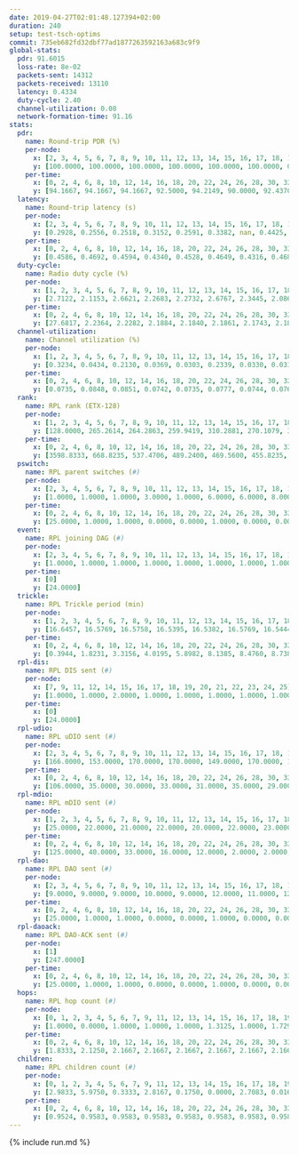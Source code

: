 ```yaml
---
date: 2019-04-27T02:01:48.127394+02:00
duration: 240
setup: test-tsch-optims
commit: 735eb682fd32dbf77ad1877263592163a683c9f9
global-stats:
  pdr: 91.6015
  loss-rate: 8e-02
  packets-sent: 14312
  packets-received: 13110
  latency: 0.4334
  duty-cycle: 2.40
  channel-utilization: 0.08
  network-formation-time: 91.16
stats:
  pdr:
    name: Round-trip PDR (%)
    per-node:
      x: [2, 3, 4, 5, 6, 7, 8, 9, 10, 11, 12, 13, 14, 15, 16, 17, 18, 19, 20, 21, 22, 23, 24, 25]
      y: [100.0000, 100.0000, 100.0000, 100.0000, 100.0000, 100.0000, 0.0000, 100.0000, 0.0000, 100.0000, 100.0000, 100.0000, 100.0000, 100.0000, 100.0000, 100.0000, 100.0000, 100.0000, 100.0000, 100.0000, 100.0000, 100.0000, 100.0000, 100.0000]
    per-time:
      x: [0, 2, 4, 6, 8, 10, 12, 14, 16, 18, 20, 22, 24, 26, 28, 30, 32, 34, 36, 38, 40, 42, 44, 46, 48, 50, 52, 54, 56, 58, 60, 62, 64, 66, 68, 70, 72, 74, 76, 78, 80, 82, 84, 86, 88, 90, 92, 94, 96, 98, 100, 102, 104, 106, 108, 110, 112, 114, 116, 118, 120, 122, 124, 126, 128, 130, 132, 134, 136, 138, 140, 142, 144, 146, 148, 150, 152, 154, 156, 158, 160, 162, 164, 166, 168, 170, 172, 174, 176, 178, 180, 182, 184, 186, 188, 190, 192, 194, 196, 198, 200, 202, 204, 206, 208, 210, 212, 214, 216, 218, 220, 222, 224, 226, 228, 230, 232, 234, 236, 238, 240]
      y: [94.1667, 94.1667, 94.1667, 92.5000, 94.2149, 90.0000, 92.4370, 93.3333, 92.5000, 91.7355, 89.9160, 85.9504, 90.8333, 93.2773, 94.2149, 89.1667, 92.4370, 87.6033, 95.8333, 90.8333, 92.5000, 86.5546, 96.6667, 88.4298, 91.6667, 90.0000, 90.8333, 92.5000, 91.6667, 90.8333, 92.5000, 91.6667, 91.6667, 86.6667, 88.3333, 85.0000, 86.6667, 91.6667, 90.0000, 96.6667, 90.8333, 97.5000, 89.1667, 89.1667, 93.3333, 80.8333, 90.8333, 86.6667, 90.0000, 90.0000, 90.0000, 93.3333, 91.6667, 92.5000, 90.0000, 90.8333, 94.1667, 94.1667, 95.0000, 88.3333, 92.5000, 90.0000, 92.5000, 92.5000, 91.6667, 91.6667, 93.3333, 91.6667, 93.3333, 91.6667, 95.0000, 88.3333, 90.8333, 90.8333, 89.1667, 88.3333, 96.6667, 90.8333, 93.3333, 92.5000, 92.5000, 90.8333, 94.1667, 91.6667, 90.8333, 90.0000, 90.0000, 90.8333, 87.5000, 90.8333, 93.3333, 88.3333, 95.8333, 91.6667, 96.6667, 93.3333, 91.6667, 91.6667, 92.5000, 93.3333, 92.5000, 91.6667, 95.0000, 90.0000, 95.8333, 93.3333, 95.0000, 93.3333, 90.8333, 90.0000, 92.5000, 92.5000, 90.8333, 94.1667, 90.8333, 95.0000, 91.6667, 92.5000, 90.0000, 87.0968, null]
  latency:
    name: Round-trip latency (s)
    per-node:
      x: [2, 3, 4, 5, 6, 7, 8, 9, 10, 11, 12, 13, 14, 15, 16, 17, 18, 19, 20, 21, 22, 23, 24, 25]
      y: [0.2928, 0.2556, 0.2518, 0.3152, 0.2591, 0.3382, nan, 0.4425, nan, 0.4591, 0.4046, 0.3793, 0.4531, 0.4091, 0.4160, 0.4191, 0.4856, 0.4927, 0.4942, 0.4943, 0.6207, 0.6137, 0.6335, 0.5862]
    per-time:
      x: [0, 2, 4, 6, 8, 10, 12, 14, 16, 18, 20, 22, 24, 26, 28, 30, 32, 34, 36, 38, 40, 42, 44, 46, 48, 50, 52, 54, 56, 58, 60, 62, 64, 66, 68, 70, 72, 74, 76, 78, 80, 82, 84, 86, 88, 90, 92, 94, 96, 98, 100, 102, 104, 106, 108, 110, 112, 114, 116, 118, 120, 122, 124, 126, 128, 130, 132, 134, 136, 138, 140, 142, 144, 146, 148, 150, 152, 154, 156, 158, 160, 162, 164, 166, 168, 170, 172, 174, 176, 178, 180, 182, 184, 186, 188, 190, 192, 194, 196, 198, 200, 202, 204, 206, 208, 210, 212, 214, 216, 218, 220, 222, 224, 226, 228, 230, 232, 234, 236, 238, 240]
      y: [0.4586, 0.4692, 0.4594, 0.4340, 0.4528, 0.4649, 0.4316, 0.4688, 0.4628, 0.4452, 0.4515, 0.4388, 0.4537, 0.4812, 0.4496, 0.4497, 0.4410, 0.4629, 0.4397, 0.4706, 0.4675, 0.4432, 0.4308, 0.4525, 0.4473, 0.4368, 0.4482, 0.4387, 0.4447, 0.4347, 0.4533, 0.4520, 0.4414, 0.4456, 0.4324, 0.4367, 0.4366, 0.4413, 0.4433, 0.4339, 0.4530, 0.4386, 0.4427, 0.4241, 0.4383, 0.4364, 0.4400, 0.4336, 0.4257, 0.4170, 0.4383, 0.4258, 0.4234, 0.4484, 0.4251, 0.4367, 0.4306, 0.4414, 0.4327, 0.4366, 0.3971, 0.4169, 0.4289, 0.4108, 0.4428, 0.4178, 0.4224, 0.4069, 0.4335, 0.4230, 0.4169, 0.4287, 0.4365, 0.4084, 0.4287, 0.4229, 0.4161, 0.4289, 0.4144, 0.4457, 0.4139, 0.4406, 0.4425, 0.4434, 0.4095, 0.4164, 0.4201, 0.4201, 0.4370, 0.4266, 0.4183, 0.4155, 0.4233, 0.4223, 0.4119, 0.4291, 0.4262, 0.4365, 0.4252, 0.4044, 0.4220, 0.4124, 0.4210, 0.4323, 0.4193, 0.4297, 0.4295, 0.4433, 0.4246, 0.4148, 0.4245, 0.4320, 0.4250, 0.4121, 0.4105, 0.4198, 0.4230, 0.4169, 0.4035, 0.4254, null]
  duty-cycle:
    name: Radio duty cycle (%)
    per-node:
      x: [1, 2, 3, 4, 5, 6, 7, 8, 9, 10, 11, 12, 13, 14, 15, 16, 17, 18, 19, 20, 21, 22, 23, 24, 25]
      y: [2.7122, 2.1153, 2.6621, 2.2683, 2.2732, 2.6767, 2.3445, 2.0862, 2.2342, 2.3622, 2.2507, 2.2180, 2.4087, 2.3929, 2.4100, 2.4903, 2.3587, 2.3976, 2.4729, 2.4605, 2.4197, 2.5367, 2.4735, 2.3997, 2.5382]
    per-time:
      x: [0, 2, 4, 6, 8, 10, 12, 14, 16, 18, 20, 22, 24, 26, 28, 30, 32, 34, 36, 38, 40, 42, 44, 46, 48, 50, 52, 54, 56, 58, 60, 62, 64, 66, 68, 70, 72, 74, 76, 78, 80, 82, 84, 86, 88, 90, 92, 94, 96, 98, 100, 102, 104, 106, 108, 110, 112, 114, 116, 118, 120, 122, 124, 126, 128, 130, 132, 134, 136, 138, 140, 142, 144, 146, 148, 150, 152, 154, 156, 158, 160, 162, 164, 166, 168, 170, 172, 174, 176, 178, 180, 182, 184, 186, 188, 190, 192, 194, 196, 198, 200, 202, 204, 206, 208, 210, 212, 214, 216, 218, 220, 222, 224, 226, 228, 230, 232, 234, 236, 238]
      y: [27.6817, 2.2364, 2.2282, 2.1884, 2.1840, 2.1861, 2.1743, 2.1878, 2.1977, 2.1965, 2.1720, 2.1672, 2.1627, 2.1824, 2.2569, 2.2013, 2.1886, 2.1731, 2.1854, 2.1943, 2.1906, 2.1951, 2.1850, 2.1970, 2.1778, 2.1925, 2.1782, 2.1884, 2.2065, 2.2164, 2.1815, 2.1978, 2.1989, 2.1862, 2.1759, 2.1706, 2.1706, 2.1713, 2.1712, 2.1863, 2.1798, 2.1789, 2.2110, 2.1929, 2.1749, 2.1677, 2.1725, 2.1704, 2.1701, 2.1762, 2.1796, 2.1819, 2.1885, 2.1696, 2.1885, 2.1695, 2.1902, 2.2270, 2.1910, 2.1864, 2.1851, 2.1631, 2.1839, 2.1844, 2.1585, 2.1861, 2.1785, 2.1947, 2.1712, 2.1756, 2.1785, 2.2020, 2.1850, 2.1843, 2.1802, 2.1856, 2.1774, 2.2007, 2.1799, 2.1755, 2.1948, 2.1589, 2.1919, 2.1972, 2.1917, 2.1902, 2.1941, 2.1771, 2.1832, 2.1695, 2.1943, 2.1809, 2.1851, 2.1890, 2.1926, 2.1888, 2.1980, 2.1906, 2.2102, 2.1936, 2.1826, 2.1772, 2.1796, 2.1959, 2.1766, 2.1839, 2.1783, 2.1928, 2.1865, 2.1832, 2.1918, 2.1809, 2.1893, 2.1950, 2.1809, 2.1774, 2.2066, 2.1759, 2.1701, 2.1654]
  channel-utilization:
    name: Channel utilization (%)
    per-node:
      x: [1, 2, 3, 4, 5, 6, 7, 8, 9, 10, 11, 12, 13, 14, 15, 16, 17, 18, 19, 20, 21, 22, 23, 24, 25]
      y: [0.3234, 0.0434, 0.2130, 0.0369, 0.0303, 0.2339, 0.0330, 0.0311, 0.0316, 0.0983, 0.0315, 0.0885, 0.0543, 0.0322, 0.1067, 0.1077, 0.0480, 0.0775, 0.0425, 0.0567, 0.0704, 0.0321, 0.0326, 0.0310, 0.0302]
    per-time:
      x: [0, 2, 4, 6, 8, 10, 12, 14, 16, 18, 20, 22, 24, 26, 28, 30, 32, 34, 36, 38, 40, 42, 44, 46, 48, 50, 52, 54, 56, 58, 60, 62, 64, 66, 68, 70, 72, 74, 76, 78, 80, 82, 84, 86, 88, 90, 92, 94, 96, 98, 100, 102, 104, 106, 108, 110, 112, 114, 116, 118, 120, 122, 124, 126, 128, 130, 132, 134, 136, 138, 140, 142, 144, 146, 148, 150, 152, 154, 156, 158, 160, 162, 164, 166, 168, 170, 172, 174, 176, 178, 180, 182, 184, 186, 188, 190, 192, 194, 196, 198, 200, 202, 204, 206, 208, 210, 212, 214, 216, 218, 220, 222, 224, 226, 228, 230, 232, 234, 236, 238]
      y: [0.0735, 0.0848, 0.0851, 0.0742, 0.0735, 0.0777, 0.0744, 0.0769, 0.0775, 0.0800, 0.0731, 0.0721, 0.0706, 0.0764, 0.0968, 0.0814, 0.0779, 0.0728, 0.0767, 0.0794, 0.0800, 0.0801, 0.0762, 0.0779, 0.0740, 0.0782, 0.0749, 0.0776, 0.0826, 0.0861, 0.0762, 0.0802, 0.0812, 0.0763, 0.0729, 0.0733, 0.0723, 0.0747, 0.0743, 0.0782, 0.0756, 0.0747, 0.0844, 0.0767, 0.0729, 0.0719, 0.0721, 0.0731, 0.0711, 0.0724, 0.0733, 0.0743, 0.0758, 0.0712, 0.0778, 0.0711, 0.0770, 0.0880, 0.0776, 0.0760, 0.0757, 0.0702, 0.0764, 0.0770, 0.0700, 0.0784, 0.0765, 0.0784, 0.0721, 0.0742, 0.0747, 0.0816, 0.0773, 0.0758, 0.0749, 0.0756, 0.0740, 0.0807, 0.0748, 0.0744, 0.0812, 0.0693, 0.0791, 0.0809, 0.0777, 0.0760, 0.0777, 0.0730, 0.0755, 0.0723, 0.0788, 0.0763, 0.0774, 0.0774, 0.0781, 0.0758, 0.0800, 0.0778, 0.0850, 0.0800, 0.0753, 0.0740, 0.0750, 0.0798, 0.0759, 0.0768, 0.0755, 0.0798, 0.0775, 0.0764, 0.0779, 0.0738, 0.0764, 0.0786, 0.0758, 0.0750, 0.0844, 0.0769, 0.0733, 0.0705]
  rank:
    name: RPL rank (ETX-128)
    per-node:
      x: [1, 2, 3, 4, 5, 6, 7, 8, 9, 10, 11, 12, 13, 14, 15, 16, 17, 18, 19, 20, 21, 22, 23, 24, 25]
      y: [128.0000, 265.2614, 264.2863, 259.9419, 310.2881, 270.1079, 398.1504, 414.7317, 475.4839, 320.7676, 465.6872, 404.7819, 408.8395, 469.5102, 412.8423, 425.1286, 441.0996, 562.7500, 812.1341, 844.1618, 581.4486, 690.6316, 693.3320, 958.4280, 700.9465]
    per-time:
      x: [0, 2, 4, 6, 8, 10, 12, 14, 16, 18, 20, 22, 24, 26, 28, 30, 32, 34, 36, 38, 40, 42, 44, 46, 48, 50, 52, 54, 56, 58, 60, 62, 64, 66, 68, 70, 72, 74, 76, 78, 80, 82, 84, 86, 88, 90, 92, 94, 96, 98, 100, 102, 104, 106, 108, 110, 112, 114, 116, 118, 120, 122, 124, 126, 128, 130, 132, 134, 136, 138, 140, 142, 144, 146, 148, 150, 152, 154, 156, 158, 160, 162, 164, 166, 168, 170, 172, 174, 176, 178, 180, 182, 184, 186, 188, 190, 192, 194, 196, 198, 200, 202, 204, 206, 208, 210, 212, 214, 216, 218, 220, 222, 224, 226, 228, 230, 232, 234, 236, 238]
      y: [3598.8333, 668.8235, 537.4706, 489.2400, 469.5600, 455.8235, 457.2400, 454.0600, 451.7000, 449.2600, 450.3800, 448.3600, 446.5400, 449.6000, 446.0755, 432.3800, 435.0600, 436.4200, 436.5000, 434.9600, 432.2157, 433.9600, 429.1800, 430.6600, 429.0600, 431.5000, 433.7400, 446.6800, 461.9200, 466.0600, 462.9400, 460.0784, 449.5686, 448.1961, 444.0600, 444.5385, 445.0600, 440.6863, 442.7600, 442.9811, 426.3000, 430.6600, 438.0200, 445.9020, 443.5400, 443.8824, 436.4600, 433.5200, 436.6200, 428.4615, 418.9600, 425.9400, 427.2800, 427.5800, 429.9400, 426.6275, 431.9600, 437.3600, 437.4000, 442.6000, 439.4400, 438.4808, 440.7115, 431.3077, 427.0784, 438.9000, 451.9038, 440.4200, 437.2200, 435.9800, 441.7170, 435.9400, 432.2353, 434.4706, 435.0980, 435.1600, 441.8400, 441.4118, 432.6000, 433.7255, 429.9200, 434.0588, 432.9400, 443.6000, 448.2308, 433.0800, 427.5000, 424.9600, 425.3600, 428.5200, 438.2200, 454.8431, 452.3137, 450.8200, 445.4800, 450.3774, 434.7800, 442.6667, 440.6600, 438.9423, 436.6471, 439.9216, 433.2115, 426.4600, 429.3800, 426.1600, 435.9804, 422.2692, 416.8800, 444.3600, 436.1961, 438.6400, 448.4000, 450.9200, 455.7692, 468.8824, 467.0189, 455.8000, 448.7600, 434.4118]
  pswitch:
    name: RPL parent switches (#)
    per-node:
      x: [2, 3, 4, 5, 6, 7, 8, 9, 10, 11, 12, 13, 14, 15, 16, 17, 18, 19, 20, 21, 22, 23, 24, 25]
      y: [1.0000, 1.0000, 1.0000, 3.0000, 1.0000, 6.0000, 6.0000, 8.0000, 1.0000, 3.0000, 3.0000, 3.0000, 5.0000, 1.0000, 1.0000, 1.0000, 4.0000, 6.0000, 1.0000, 3.0000, 8.0000, 8.0000, 10.0000, 4.0000]
    per-time:
      x: [0, 2, 4, 6, 8, 10, 12, 14, 16, 18, 20, 22, 24, 26, 28, 30, 32, 34, 36, 38, 40, 42, 44, 46, 48, 50, 52, 54, 56, 58, 60, 62, 64, 66, 68, 70, 72, 74, 76, 78, 80, 82, 84, 86, 88, 90, 92, 94, 96, 98, 100, 102, 104, 106, 108, 110, 112, 114, 116, 118, 120, 122, 124, 126, 128, 130, 132, 134, 136, 138, 140, 142, 144, 146, 148, 150, 152, 154, 156, 158, 160, 162, 164, 166, 168, 170, 172, 174, 176, 178, 180, 182, 184, 186, 188, 190, 192, 194, 196, 198, 200, 202, 204, 206, 208, 210, 212, 214, 216, 218, 220, 222, 224, 226, 228, 230, 232, 234, 236, 238]
      y: [25.0000, 1.0000, 1.0000, 0.0000, 0.0000, 1.0000, 0.0000, 0.0000, 0.0000, 0.0000, 0.0000, 0.0000, 0.0000, 0.0000, 3.0000, 0.0000, 0.0000, 0.0000, 0.0000, 0.0000, 1.0000, 0.0000, 0.0000, 0.0000, 0.0000, 0.0000, 0.0000, 0.0000, 0.0000, 0.0000, 0.0000, 1.0000, 1.0000, 1.0000, 0.0000, 2.0000, 0.0000, 1.0000, 0.0000, 3.0000, 0.0000, 0.0000, 0.0000, 1.0000, 0.0000, 1.0000, 0.0000, 0.0000, 0.0000, 2.0000, 0.0000, 0.0000, 0.0000, 0.0000, 0.0000, 1.0000, 0.0000, 0.0000, 0.0000, 0.0000, 0.0000, 2.0000, 2.0000, 2.0000, 1.0000, 0.0000, 2.0000, 0.0000, 0.0000, 0.0000, 3.0000, 0.0000, 1.0000, 1.0000, 1.0000, 0.0000, 0.0000, 1.0000, 0.0000, 1.0000, 0.0000, 1.0000, 0.0000, 0.0000, 2.0000, 0.0000, 0.0000, 0.0000, 0.0000, 0.0000, 0.0000, 1.0000, 1.0000, 0.0000, 0.0000, 3.0000, 0.0000, 1.0000, 0.0000, 2.0000, 1.0000, 1.0000, 2.0000, 0.0000, 0.0000, 0.0000, 1.0000, 2.0000, 0.0000, 0.0000, 1.0000, 0.0000, 0.0000, 0.0000, 2.0000, 1.0000, 3.0000, 0.0000, 0.0000, 1.0000]
  event:
    name: RPL joining DAG (#)
    per-node:
      x: [2, 3, 4, 5, 6, 7, 8, 9, 10, 11, 12, 13, 14, 15, 16, 17, 18, 19, 20, 21, 22, 23, 24, 25]
      y: [1.0000, 1.0000, 1.0000, 1.0000, 1.0000, 1.0000, 1.0000, 1.0000, 1.0000, 1.0000, 1.0000, 1.0000, 1.0000, 1.0000, 1.0000, 1.0000, 1.0000, 1.0000, 1.0000, 1.0000, 1.0000, 1.0000, 1.0000, 1.0000]
    per-time:
      x: [0]
      y: [24.0000]
  trickle:
    name: RPL Trickle period (min)
    per-node:
      x: [1, 2, 3, 4, 5, 6, 7, 8, 9, 10, 11, 12, 13, 14, 15, 16, 17, 18, 19, 20, 21, 22, 23, 24, 25]
      y: [16.6457, 16.5769, 16.5758, 16.5395, 16.5382, 16.5769, 16.5444, 16.5597, 16.5660, 16.5395, 16.5377, 16.4127, 16.5306, 16.5406, 16.5231, 16.2588, 16.5253, 16.3336, 16.5422, 16.5228, 16.2612, 16.5987, 16.5987, 16.5571, 16.3393]
    per-time:
      x: [0, 2, 4, 6, 8, 10, 12, 14, 16, 18, 20, 22, 24, 26, 28, 30, 32, 34, 36, 38, 40, 42, 44, 46, 48, 50, 52, 54, 56, 58, 60, 62, 64, 66, 68, 70, 72, 74, 76, 78, 80, 82, 84, 86, 88, 90, 92, 94, 96, 98, 100, 102, 104, 106, 108, 110, 112, 114, 116, 118, 120, 122, 124, 126, 128, 130, 132, 134, 136, 138, 140, 142, 144, 146, 148, 150, 152, 154, 156, 158, 160, 162, 164, 166, 168, 170, 172, 174, 176, 178, 180, 182, 184, 186, 188, 190, 192, 194, 196, 198, 200, 202, 204, 206, 208, 210, 212, 214, 216, 218, 220, 222, 224, 226, 228, 230, 232, 234, 236, 238]
      y: [0.3944, 1.8231, 3.3156, 4.0195, 5.8982, 8.1385, 8.4760, 8.7381, 9.6119, 16.0782, 16.4277, 17.4763, 17.4763, 17.4763, 17.4763, 17.4763, 17.4763, 17.4763, 17.4763, 17.4763, 17.4763, 17.4763, 17.4763, 17.4763, 17.4763, 17.4763, 17.4763, 17.4763, 17.4763, 17.4763, 17.4763, 17.4763, 17.4763, 17.4763, 17.4763, 17.4763, 17.4763, 17.4763, 17.4763, 17.4763, 17.4763, 17.4763, 17.4763, 17.4763, 17.4763, 17.4763, 17.4763, 17.4763, 17.4763, 17.4763, 17.4763, 17.4763, 17.4763, 17.4763, 17.4763, 17.4763, 17.4763, 17.4763, 17.4763, 17.4763, 17.4763, 17.4763, 17.4763, 17.4763, 17.4763, 17.4763, 17.4763, 17.4763, 17.4763, 17.4763, 17.4763, 17.4763, 17.4763, 17.4763, 17.4763, 17.4763, 17.4763, 17.4763, 17.4763, 17.4763, 17.4763, 17.4763, 17.4763, 17.4763, 17.4763, 17.4763, 17.4763, 17.4763, 17.4763, 17.4763, 17.4763, 17.4763, 17.4763, 17.4763, 17.4763, 17.4763, 17.4763, 17.4763, 17.4763, 17.4763, 17.4763, 17.4763, 17.4763, 17.4763, 17.4763, 17.4763, 17.4763, 17.4763, 17.4763, 17.4763, 17.4763, 17.4763, 17.4763, 17.4763, 17.4763, 17.4763, 17.4763, 17.4763, 17.4763, 17.4763]
  rpl-dis:
    name: RPL DIS sent (#)
    per-node:
      x: [7, 9, 11, 12, 14, 15, 16, 17, 18, 19, 20, 21, 22, 23, 24, 25]
      y: [1.0000, 1.0000, 2.0000, 1.0000, 1.0000, 1.0000, 1.0000, 1.0000, 1.0000, 2.0000, 1.0000, 2.0000, 3.0000, 2.0000, 2.0000, 2.0000]
    per-time:
      x: [0]
      y: [24.0000]
  rpl-udio:
    name: RPL uDIO sent (#)
    per-node:
      x: [2, 3, 4, 5, 6, 7, 8, 9, 10, 11, 12, 13, 14, 15, 16, 17, 18, 19, 20, 21, 22, 23, 24, 25]
      y: [166.0000, 153.0000, 170.0000, 170.0000, 149.0000, 170.0000, 171.0000, 164.0000, 162.0000, 164.0000, 163.0000, 164.0000, 170.0000, 165.0000, 163.0000, 168.0000, 163.0000, 166.0000, 172.0000, 165.0000, 165.0000, 175.0000, 166.0000, 165.0000]
    per-time:
      x: [0, 2, 4, 6, 8, 10, 12, 14, 16, 18, 20, 22, 24, 26, 28, 30, 32, 34, 36, 38, 40, 42, 44, 46, 48, 50, 52, 54, 56, 58, 60, 62, 64, 66, 68, 70, 72, 74, 76, 78, 80, 82, 84, 86, 88, 90, 92, 94, 96, 98, 100, 102, 104, 106, 108, 110, 112, 114, 116, 118, 120, 122, 124, 126, 128, 130, 132, 134, 136, 138, 140, 142, 144, 146, 148, 150, 152, 154, 156, 158, 160, 162, 164, 166, 168, 170, 172, 174, 176, 178, 180, 182, 184, 186, 188, 190, 192, 194, 196, 198, 200, 202, 204, 206, 208, 210, 212, 214, 216, 218, 220, 222, 224, 226, 228, 230, 232, 234, 236, 238, 240]
      y: [106.0000, 35.0000, 30.0000, 33.0000, 31.0000, 35.0000, 29.0000, 35.0000, 30.0000, 36.0000, 33.0000, 36.0000, 33.0000, 34.0000, 35.0000, 32.0000, 30.0000, 30.0000, 34.0000, 32.0000, 29.0000, 29.0000, 42.0000, 37.0000, 31.0000, 34.0000, 32.0000, 31.0000, 32.0000, 33.0000, 38.0000, 32.0000, 35.0000, 31.0000, 26.0000, 32.0000, 30.0000, 31.0000, 29.0000, 39.0000, 35.0000, 33.0000, 33.0000, 30.0000, 31.0000, 30.0000, 35.0000, 31.0000, 26.0000, 33.0000, 27.0000, 31.0000, 35.0000, 31.0000, 31.0000, 33.0000, 28.0000, 37.0000, 32.0000, 31.0000, 31.0000, 34.0000, 31.0000, 35.0000, 26.0000, 40.0000, 32.0000, 30.0000, 32.0000, 32.0000, 36.0000, 29.0000, 32.0000, 31.0000, 31.0000, 34.0000, 29.0000, 33.0000, 31.0000, 36.0000, 32.0000, 34.0000, 32.0000, 36.0000, 28.0000, 35.0000, 33.0000, 33.0000, 33.0000, 30.0000, 34.0000, 35.0000, 33.0000, 34.0000, 30.0000, 34.0000, 30.0000, 33.0000, 37.0000, 33.0000, 32.0000, 32.0000, 32.0000, 31.0000, 30.0000, 29.0000, 34.0000, 38.0000, 30.0000, 35.0000, 31.0000, 30.0000, 36.0000, 30.0000, 38.0000, 36.0000, 32.0000, 34.0000, 30.0000, 29.0000, 1.0000]
  rpl-mdio:
    name: RPL mDIO sent (#)
    per-node:
      x: [1, 2, 3, 4, 5, 6, 7, 8, 9, 10, 11, 12, 13, 14, 15, 16, 17, 18, 19, 20, 21, 22, 23, 24, 25]
      y: [25.0000, 22.0000, 21.0000, 22.0000, 20.0000, 22.0000, 23.0000, 22.0000, 21.0000, 22.0000, 21.0000, 20.0000, 25.0000, 21.0000, 23.0000, 27.0000, 21.0000, 29.0000, 21.0000, 22.0000, 29.0000, 20.0000, 21.0000, 21.0000, 25.0000]
    per-time:
      x: [0, 2, 4, 6, 8, 10, 12, 14, 16, 18, 20, 22, 24, 26, 28, 30, 32, 34, 36, 38, 40, 42, 44, 46, 48, 50, 52, 54, 56, 58, 60, 62, 64, 66, 68, 70, 72, 74, 76, 78, 80, 82, 84, 86, 88, 90, 92, 94, 96, 98, 100, 102, 104, 106, 108, 110, 112, 114, 116, 118, 120, 122, 124, 126, 128, 130, 132, 134, 136, 138, 140, 142, 144, 146, 148, 150, 152, 154, 156, 158, 160, 162, 164, 166, 168, 170, 172, 174, 176, 178, 180, 182, 184, 186, 188, 190, 192, 194, 196, 198, 200, 202, 204, 206, 208, 210, 212, 214, 216, 218, 220, 222, 224, 226, 228, 230, 232, 234, 236, 238]
      y: [125.0000, 40.0000, 33.0000, 16.0000, 12.0000, 2.0000, 2.0000, 8.0000, 10.0000, 7.0000, 0.0000, 0.0000, 0.0000, 5.0000, 8.0000, 4.0000, 7.0000, 0.0000, 1.0000, 0.0000, 0.0000, 0.0000, 4.0000, 9.0000, 1.0000, 6.0000, 2.0000, 1.0000, 2.0000, 0.0000, 1.0000, 6.0000, 2.0000, 7.0000, 6.0000, 1.0000, 2.0000, 0.0000, 0.0000, 0.0000, 2.0000, 9.0000, 7.0000, 5.0000, 2.0000, 0.0000, 0.0000, 0.0000, 2.0000, 7.0000, 4.0000, 5.0000, 6.0000, 1.0000, 0.0000, 0.0000, 0.0000, 6.0000, 4.0000, 4.0000, 6.0000, 3.0000, 2.0000, 0.0000, 0.0000, 1.0000, 4.0000, 9.0000, 4.0000, 4.0000, 2.0000, 1.0000, 0.0000, 0.0000, 3.0000, 7.0000, 7.0000, 3.0000, 4.0000, 1.0000, 0.0000, 0.0000, 0.0000, 2.0000, 6.0000, 6.0000, 7.0000, 2.0000, 2.0000, 0.0000, 0.0000, 0.0000, 4.0000, 2.0000, 5.0000, 6.0000, 5.0000, 1.0000, 2.0000, 0.0000, 3.0000, 5.0000, 4.0000, 7.0000, 3.0000, 2.0000, 1.0000, 0.0000, 0.0000, 3.0000, 5.0000, 9.0000, 4.0000, 3.0000, 1.0000, 0.0000, 0.0000, 0.0000, 5.0000, 6.0000]
  rpl-dao:
    name: RPL DAO sent (#)
    per-node:
      x: [2, 3, 4, 5, 6, 7, 8, 9, 10, 11, 12, 13, 14, 15, 16, 17, 18, 19, 20, 21, 22, 23, 24, 25]
      y: [9.0000, 9.0000, 9.0000, 10.0000, 9.0000, 12.0000, 11.0000, 12.0000, 9.0000, 10.0000, 11.0000, 10.0000, 11.0000, 9.0000, 9.0000, 9.0000, 11.0000, 12.0000, 9.0000, 10.0000, 12.0000, 11.0000, 13.0000, 10.0000]
    per-time:
      x: [0, 2, 4, 6, 8, 10, 12, 14, 16, 18, 20, 22, 24, 26, 28, 30, 32, 34, 36, 38, 40, 42, 44, 46, 48, 50, 52, 54, 56, 58, 60, 62, 64, 66, 68, 70, 72, 74, 76, 78, 80, 82, 84, 86, 88, 90, 92, 94, 96, 98, 100, 102, 104, 106, 108, 110, 112, 114, 116, 118, 120, 122, 124, 126, 128, 130, 132, 134, 136, 138, 140, 142, 144, 146, 148, 150, 152, 154, 156, 158, 160, 162, 164, 166, 168, 170, 172, 174, 176, 178, 180, 182, 184, 186, 188, 190, 192, 194, 196, 198, 200, 202, 204, 206, 208, 210, 212, 214, 216, 218, 220, 222, 224, 226, 228, 230, 232, 234, 236, 238]
      y: [25.0000, 1.0000, 1.0000, 0.0000, 0.0000, 1.0000, 0.0000, 0.0000, 0.0000, 0.0000, 0.0000, 0.0000, 0.0000, 0.0000, 22.0000, 1.0000, 1.0000, 0.0000, 0.0000, 0.0000, 2.0000, 0.0000, 0.0000, 0.0000, 0.0000, 0.0000, 0.0000, 0.0000, 16.0000, 5.0000, 1.0000, 1.0000, 1.0000, 1.0000, 2.0000, 2.0000, 0.0000, 1.0000, 0.0000, 3.0000, 0.0000, 0.0000, 7.0000, 8.0000, 1.0000, 1.0000, 1.0000, 0.0000, 1.0000, 2.0000, 0.0000, 1.0000, 0.0000, 0.0000, 2.0000, 1.0000, 3.0000, 11.0000, 1.0000, 1.0000, 2.0000, 2.0000, 2.0000, 3.0000, 1.0000, 0.0000, 2.0000, 0.0000, 0.0000, 1.0000, 4.0000, 9.0000, 2.0000, 2.0000, 2.0000, 0.0000, 1.0000, 1.0000, 2.0000, 1.0000, 1.0000, 1.0000, 0.0000, 0.0000, 3.0000, 10.0000, 3.0000, 2.0000, 0.0000, 1.0000, 1.0000, 1.0000, 2.0000, 1.0000, 1.0000, 3.0000, 1.0000, 1.0000, 1.0000, 10.0000, 4.0000, 3.0000, 2.0000, 1.0000, 0.0000, 1.0000, 1.0000, 3.0000, 1.0000, 0.0000, 1.0000, 0.0000, 0.0000, 9.0000, 6.0000, 1.0000, 5.0000, 0.0000, 0.0000, 1.0000]
  rpl-daoack:
    name: RPL DAO-ACK sent (#)
    per-node:
      x: [1]
      y: [247.0000]
    per-time:
      x: [0, 2, 4, 6, 8, 10, 12, 14, 16, 18, 20, 22, 24, 26, 28, 30, 32, 34, 36, 38, 40, 42, 44, 46, 48, 50, 52, 54, 56, 58, 60, 62, 64, 66, 68, 70, 72, 74, 76, 78, 80, 82, 84, 86, 88, 90, 92, 94, 96, 98, 100, 102, 104, 106, 108, 110, 112, 114, 116, 118, 120, 122, 124, 126, 128, 130, 132, 134, 136, 138, 140, 142, 144, 146, 148, 150, 152, 154, 156, 158, 160, 162, 164, 166, 168, 170, 172, 174, 176, 178, 180, 182, 184, 186, 188, 190, 192, 194, 196, 198, 200, 202, 204, 206, 208, 210, 212, 214, 216, 218, 220, 222, 224, 226, 228, 230, 232, 234, 236, 238]
      y: [25.0000, 1.0000, 1.0000, 0.0000, 0.0000, 1.0000, 0.0000, 0.0000, 0.0000, 0.0000, 0.0000, 0.0000, 0.0000, 0.0000, 22.0000, 1.0000, 1.0000, 0.0000, 0.0000, 0.0000, 2.0000, 0.0000, 0.0000, 0.0000, 0.0000, 0.0000, 0.0000, 0.0000, 16.0000, 5.0000, 1.0000, 1.0000, 1.0000, 1.0000, 2.0000, 2.0000, 0.0000, 1.0000, 0.0000, 3.0000, 0.0000, 0.0000, 8.0000, 7.0000, 1.0000, 1.0000, 1.0000, 0.0000, 1.0000, 2.0000, 0.0000, 1.0000, 0.0000, 1.0000, 1.0000, 1.0000, 3.0000, 12.0000, 0.0000, 1.0000, 2.0000, 2.0000, 2.0000, 3.0000, 1.0000, 0.0000, 2.0000, 0.0000, 0.0000, 1.0000, 4.0000, 9.0000, 2.0000, 2.0000, 2.0000, 0.0000, 1.0000, 1.0000, 2.0000, 1.0000, 1.0000, 1.0000, 0.0000, 0.0000, 3.0000, 10.0000, 3.0000, 2.0000, 0.0000, 1.0000, 1.0000, 1.0000, 2.0000, 1.0000, 1.0000, 3.0000, 1.0000, 1.0000, 1.0000, 10.0000, 4.0000, 3.0000, 2.0000, 1.0000, 0.0000, 1.0000, 1.0000, 3.0000, 1.0000, 0.0000, 1.0000, 0.0000, 0.0000, 9.0000, 6.0000, 1.0000, 5.0000, 0.0000, 0.0000, 1.0000]
  hops:
    name: RPL hop count (#)
    per-node:
      x: [0, 1, 2, 3, 4, 5, 6, 7, 9, 11, 12, 13, 14, 15, 16, 17, 18, 19, 20, 21, 22, 23, 24, 25]
      y: [1.0000, 0.0000, 1.0000, 1.0000, 1.0000, 1.3125, 1.0000, 1.7292, 2.0167, 2.0000, 1.9833, 2.0000, 2.0000, 2.0000, 2.0000, 2.0000, 2.9917, 3.0000, 3.0000, 3.0542, 3.8368, 4.0000, 4.0084, 4.0000]
    per-time:
      x: [0, 2, 4, 6, 8, 10, 12, 14, 16, 18, 20, 22, 24, 26, 28, 30, 32, 34, 36, 38, 40, 42, 44, 46, 48, 50, 52, 54, 56, 58, 60, 62, 64, 66, 68, 70, 72, 74, 76, 78, 80, 82, 84, 86, 88, 90, 92, 94, 96, 98, 100, 102, 104, 106, 108, 110, 112, 114, 116, 118, 120, 122, 124, 126, 128, 130, 132, 134, 136, 138, 140, 142, 144, 146, 148, 150, 152, 154, 156, 158, 160, 162, 164, 166, 168, 170, 172, 174, 176, 178, 180, 182, 184, 186, 188, 190, 192, 194, 196, 198, 200, 202, 204, 206, 208, 210, 212, 214, 216, 218, 220, 222, 224, 226, 228, 230, 232, 234, 236, 238]
      y: [1.8333, 2.1250, 2.1667, 2.1667, 2.1667, 2.1667, 2.1667, 2.1667, 2.1667, 2.1667, 2.1667, 2.1667, 2.1667, 2.1667, 2.1875, 2.2083, 2.2083, 2.2083, 2.2083, 2.2083, 2.2083, 2.2083, 2.2083, 2.2083, 2.2083, 2.2083, 2.2083, 2.2083, 2.2083, 2.2083, 2.2083, 2.2083, 2.2083, 2.2083, 2.2083, 2.1458, 2.1250, 2.1042, 2.0833, 2.0833, 2.0833, 2.0833, 2.0833, 2.0833, 2.0833, 2.0833, 2.1250, 2.1250, 2.1250, 2.1458, 2.1667, 2.1667, 2.1667, 2.1667, 2.1667, 2.1667, 2.1667, 2.1667, 2.1667, 2.1667, 2.1667, 2.1667, 2.1667, 2.1667, 2.1667, 2.1667, 2.1667, 2.1667, 2.1667, 2.1667, 2.1667, 2.1667, 2.1667, 2.1667, 2.1667, 2.1667, 2.1667, 2.1667, 2.1667, 2.1667, 2.1667, 2.1667, 2.1667, 2.1667, 2.1667, 2.1667, 2.1667, 2.1667, 2.1667, 2.1667, 2.1667, 2.1667, 2.1667, 2.1667, 2.1667, 2.1875, 2.2500, 2.2292, 2.2083, 2.1667, 2.1667, 2.2083, 2.1667, 2.1250, 2.1250, 2.1250, 2.1250, 2.1250, 2.1667, 2.1667, 2.1667, 2.1667, 2.1667, 2.1667, 2.1667, 2.1667, 2.1458, 2.1250, 2.1250, 2.1250]
  children:
    name: RPL children count (#)
    per-node:
      x: [0, 1, 2, 3, 4, 5, 6, 7, 9, 11, 12, 13, 14, 15, 16, 17, 18, 19, 20, 21, 22, 23, 24, 25]
      y: [2.9833, 5.9750, 0.3333, 2.8167, 0.1750, 0.0000, 2.7083, 0.0167, 0.0000, 0.0000, 0.6833, 0.5708, 0.0000, 1.4625, 1.1167, 0.2583, 1.4792, 0.3891, 0.7699, 1.2417, 0.0000, 0.0000, 0.0000, 0.0000]
    per-time:
      x: [0, 2, 4, 6, 8, 10, 12, 14, 16, 18, 20, 22, 24, 26, 28, 30, 32, 34, 36, 38, 40, 42, 44, 46, 48, 50, 52, 54, 56, 58, 60, 62, 64, 66, 68, 70, 72, 74, 76, 78, 80, 82, 84, 86, 88, 90, 92, 94, 96, 98, 100, 102, 104, 106, 108, 110, 112, 114, 116, 118, 120, 122, 124, 126, 128, 130, 132, 134, 136, 138, 140, 142, 144, 146, 148, 150, 152, 154, 156, 158, 160, 162, 164, 166, 168, 170, 172, 174, 176, 178, 180, 182, 184, 186, 188, 190, 192, 194, 196, 198, 200, 202, 204, 206, 208, 210, 212, 214, 216, 218, 220, 222, 224, 226, 228, 230, 232, 234, 236, 238]
      y: [0.9524, 0.9583, 0.9583, 0.9583, 0.9583, 0.9583, 0.9583, 0.9583, 0.9583, 0.9583, 0.9583, 0.9583, 0.9583, 0.9583, 0.9583, 0.9583, 0.9583, 0.9583, 0.9583, 0.9583, 0.9583, 0.9583, 0.9583, 0.9583, 0.9583, 0.9583, 0.9583, 0.9583, 0.9583, 0.9583, 0.9583, 0.9583, 0.9583, 0.9583, 0.9583, 0.9583, 0.9583, 0.9583, 0.9583, 0.9583, 0.9583, 0.9583, 0.9583, 0.9583, 0.9583, 0.9583, 0.9583, 0.9583, 0.9583, 0.9583, 0.9583, 0.9583, 0.9583, 0.9583, 0.9583, 0.9583, 0.9583, 0.9583, 0.9583, 0.9583, 0.9583, 0.9583, 0.9583, 0.9583, 0.9583, 0.9583, 0.9583, 0.9583, 0.9583, 0.9583, 0.9583, 0.9583, 0.9583, 0.9583, 0.9583, 0.9583, 0.9583, 0.9583, 0.9583, 0.9583, 0.9583, 0.9583, 0.9583, 0.9583, 0.9583, 0.9583, 0.9583, 0.9583, 0.9583, 0.9583, 0.9583, 0.9583, 0.9583, 0.9583, 0.9583, 0.9583, 0.9583, 0.9583, 0.9583, 0.9583, 0.9583, 0.9583, 0.9583, 0.9583, 0.9583, 0.9583, 0.9583, 0.9583, 0.9583, 0.9583, 0.9583, 0.9583, 0.9583, 0.9583, 0.9583, 0.9583, 0.9583, 0.9583, 0.9583, 0.9583]
---
```


{% include run.md %}
